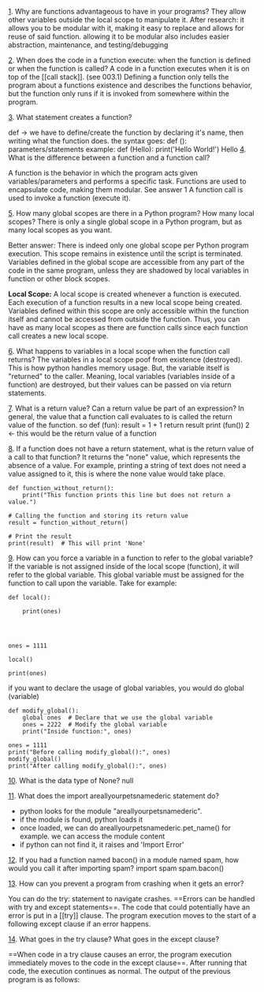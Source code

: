 
[1](https://automatetheboringstuff.com/2e/chapter3/#calibre_link-1215). Why are functions advantageous to have in your programs?
They allow other variables outside the local scope to manipulate it. 
After research:
it allows you to be modular with it, making it easy to replace and allows for reuse of said function. allowing it to be modular also includes easier abstraction, maintenance, and testing/debugging

[2](https://automatetheboringstuff.com/2e/chapter3/#calibre_link-1216). When does the code in a function execute: when the function is defined or when the function is called?
A code in a function executes when it is on top of the [[call stack]]. (see 003.1) Defining a function only tells the program about a functions existence and describes the functions behavior, but the function only runs if it is invoked from somewhere within the program. 

[3](https://automatetheboringstuff.com/2e/chapter3/#calibre_link-1217). What statement creates a function?

def -> we have to define/create the function by declaring it's name, then writing what the function does. the syntax goes:
def ():
	parameters/statements
example:
def (Hello):
	print('Hello World!')
Hello
[4](https://automatetheboringstuff.com/2e/chapter3/#calibre_link-1218). What is the difference between a function and a function call?

A function is the behavior in which the program acts given variables/parameters and performs a specific task. Functions are used to encapsulate code, making them modular. See answer 1
A function call is used to invoke a function (execute it). 

[5](https://automatetheboringstuff.com/2e/chapter3/#calibre_link-1219). How many global scopes are there in a Python program? How many local scopes?
There is only a single global scope in a Python program, but as many local scopes as you want.

Better answer:
There is indeed only one global scope per Python program execution. This scope remains in existence until the script is terminated. Variables defined in the global scope are accessible from any part of the code in the same program, unless they are shadowed by local variables in function or other block scopes.

**Local Scope:** A local scope is created whenever a function is executed. Each execution of a function results in a new local scope being created. Variables defined within this scope are only accessible within the function itself and cannot be accessed from outside the function. Thus, you can have as many local scopes as there are function calls since each function call creates a new local scope.

[6](https://automatetheboringstuff.com/2e/chapter3/#calibre_link-1220). What happens to variables in a local scope when the function call returns?
The variables in a local scope poof from existence (destroyed).  This is how python handles memory usage. But, the variable itself is "returned" to the caller. Meaning, local variables (variables inside of a function) are destroyed, but their values can be passed on via return statements. 

[7](https://automatetheboringstuff.com/2e/chapter3/#calibre_link-1221). What is a return value? Can a return value be part of an expression?
In general, the value that a function call evaluates to is called the return value of the function.
so
def (fun):
	result = 1 + 1
	return result
print (fun())
2 <- this would be the return value of a function


[8](https://automatetheboringstuff.com/2e/chapter3/#calibre_link-1222). If a function does not have a return statement, what is the return value of a call to that function?
It returns the "none" value, which represents the absence of a value. For example, printing a string of text does not need a value assigned to it, this is where the none value would take place.

```
def function_without_return():
    print("This function prints this line but does not return a value.")

# Calling the function and storing its return value
result = function_without_return()

# Print the result
print(result)  # This will print 'None'

```

[9](https://automatetheboringstuff.com/2e/chapter3/#calibre_link-1223). How can you force a variable in a function to refer to the global variable?
If the variable is not assigned inside of the local scope (function), it will refer to the global variable.
This global variable must be assigned for the function to call upon the variable.
Take for example:
```
def local():

    print(ones)

  
  

ones = 1111

local()

print(ones)

```

if you want to declare the usage of global variables, you would do
global (variable)
```
def modify_global():
    global ones  # Declare that we use the global variable
    ones = 2222  # Modify the global variable
    print("Inside function:", ones)

ones = 1111
print("Before calling modify_global():", ones)
modify_global()
print("After calling modify_global():", ones)

```


[10](https://automatetheboringstuff.com/2e/chapter3/#calibre_link-1224). What is the data type of None?
null

[11](https://automatetheboringstuff.com/2e/chapter3/#calibre_link-1225). What does the import areallyourpetsnamederic statement do?

- python looks for the module "areallyourpetsnamederic".
- if the module is found, python loads it
- once loaded, we can do areallyourpetsnamederic.pet_name() for example. we can access the module content
- if python can not find it, it raises and 'Import Error'


[12](https://automatetheboringstuff.com/2e/chapter3/#calibre_link-1226). If you had a function named bacon() in a module named spam, how would you call it after importing spam?
import spam
spam.bacon()


[13](https://automatetheboringstuff.com/2e/chapter3/#calibre_link-1227). How can you prevent a program from crashing when it gets an error?

You can do the try: statement to navigate crashes.
==Errors can be handled with try and except statements==. The code that could potentially have an error is put in a [[try]] clause. The program execution moves to the start of a following except clause if an error happens.


[14](https://automatetheboringstuff.com/2e/chapter3/#calibre_link-1228). What goes in the try clause? What goes in the except clause?

==When code in a try clause causes an error, the program execution immediately moves to the code in the except clause==. After running that code, the execution continues as normal. The output of the previous program is as follows: